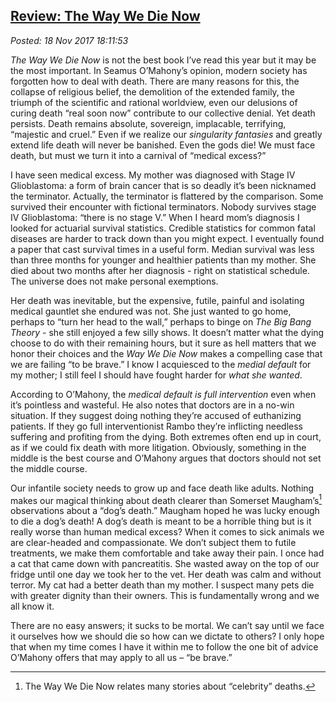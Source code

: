  
[Review: The Way We Die Now](https://analyzethedatanotthedrivel.org/2017/11/18/review-the-way-we-die-now/)
----------------------------------------------------------------------------------------

*Posted: 18 Nov 2017 18:11:53*

*The Way We Die Now* is not the best book I’ve read this year but it may
be the most important. In Seamus O’Mahony’s opinion, modern society has
forgotten how to deal with death. There are many reasons for this, the
collapse of religious belief, the demolition of the extended family, the
triumph of the scientific and rational worldview, even our delusions of
curing death “real soon now” contribute to our collective denial. Yet
death persists. Death remains absolute, sovereign, implacable,
terrifying, “majestic and cruel.” Even if we realize our *singularity
fantasies* and greatly extend life death will never be banished. Even
the gods die! We must face death, but must we turn it into a carnival of
“medical excess?”

I have seen medical excess. My mother was diagnosed with Stage IV
Glioblastoma: a form of brain cancer that is so deadly it’s been
nicknamed the terminator. Actually, the terminator is flattered by the
comparison. Some survived their encounter with fictional terminators.
Nobody survives stage IV Glioblastoma: “there is no stage V.” When I
heard mom’s diagnosis I looked for actuarial survival statistics.
Credible statistics for common fatal diseases are harder to track down
than you might expect. I eventually found a paper that cast survival
times in a useful form. Median survival was less than three months for
younger and healthier patients than my mother. She died about two months
after her diagnosis - right on statistical schedule. The universe does
not make personal exemptions.

Her death was inevitable, but the expensive, futile, painful and
isolating medical gauntlet she endured was not. She just wanted to go
home, perhaps to “turn her head to the wall,” perhaps to binge on *The
Big Bang Theory* - she still enjoyed a few silly shows. It doesn’t
matter what the dying choose to do with their remaining hours, but it
sure as hell matters that we honor their choices and the *Way We Die
Now* makes a compelling case that we are failing “to be brave.” I know I
acquiesced to the *medial default* for my mother; I still feel I should
have fought harder for *what she wanted*.

According to O’Mahony, the *medical default is full intervention* even
when it’s pointless and wasteful. He also notes that doctors are in a
no-win situation. If they suggest doing nothing they’re accused of
euthanizing patients. If they go full interventionist Rambo they’re
inflicting needless suffering and profiting from the dying. Both
extremes often end up in court, as if we could fix death with more
litigation. Obviously, something in the middle is the best course and
O’Mahony argues that doctors should not set the middle course.

Our infantile society needs to grow up and face death like adults.
Nothing makes our magical thinking about death clearer than Somerset
Maugham’s[^5497a] observations about a “dog’s death.” Maugham hoped he was
lucky enough to die a dog’s death! A dog’s death is meant to be a
horrible thing but is it really worse than human medical excess? When it
comes to sick animals we are clear-headed and compassionate. We don’t
subject them to futile treatments, we make them comfortable and take
away their pain. I once had a cat that came down with pancreatitis. She
wasted away on the top of our fridge until one day we took her to the
vet. Her death was calm and without terror. My cat had a better death
than my mother. I suspect many pets die with greater dignity than their
owners. This is fundamentally wrong and we all know it.

There are no easy answers; it sucks to be mortal. We can’t say until we
face it ourselves how we should die so how can we dictate to others? I
only hope that when my time comes I have it within me to follow the one
bit of advice O’Mahony offers that may apply to all us – “be brave.”

[^5497a]: The Way We Die Now relates many stories about “celebrity” deaths.
